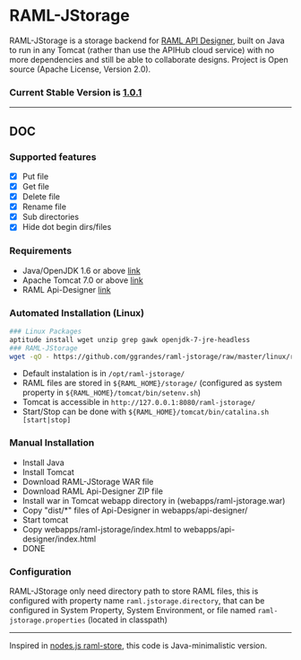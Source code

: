 # RAML-JStorage

RAML-JStorage is a storage backend for [RAML API Designer](https://github.com/ggrandes-clones/api-designer/), built on Java to run in any Tomcat (rather than use the APIHub cloud service) with no more dependencies and still be able to collaborate designs. Project is Open source (Apache License, Version 2.0).

### Current Stable Version is [1.0.1](https://maven-release.s3.amazonaws.com/release/org/javastack/raml-jstorage/1.0.1/raml-jstorage-1.0.1.war)

---

## DOC

### Supported features

  - [x] Put file
  - [x] Get file
  - [x] Delete file
  - [x] Rename file
  - [x] Sub directories
  - [x] Hide dot begin dirs/files

### Requirements

  - Java/OpenJDK 1.6 or above [link](https://www.java.com/en/download/manual.jsp)
  - Apache Tomcat 7.0 or above [link](http://tomcat.apache.org/download-70.cgi)
  - RAML Api-Designer [link](https://github.com/ggrandes-clones/api-designer/archive/master.zip)

### Automated Installation (Linux)

```bash
### Linux Packages
aptitude install wget unzip grep gawk openjdk-7-jre-headless
### RAML-JStorage
wget -qO - https://github.com/ggrandes/raml-jstorage/raw/master/linux/raml-install.sh | bash
```

  - Default instalation is in `/opt/raml-jstorage/`
  - RAML files are stored in `${RAML_HOME}/storage/` (configured as system property in `${RAML_HOME}/tomcat/bin/setenv.sh`)
  - Tomcat is accessible in `http://127.0.0.1:8080/raml-jstorage/`
  - Start/Stop can be done with `${RAML_HOME}/tomcat/bin/catalina.sh [start|stop]`

### Manual Installation

  - Install Java
  - Install Tomcat
  - Download RAML-JStorage WAR file
  - Download RAML Api-Designer ZIP file
  - Install war in Tomcat webapp directory in (webapps/raml-jstorage.war)
  - Copy "dist/*" files of Api-Designer in webapps/api-designer/
  - Start tomcat
  - Copy webapps/raml-jstorage/index.html to webapps/api-designer/index.html
  - DONE 

### Configuration

RAML-JStorage only need directory path to store RAML files, this is configured with property name `raml.jstorage.directory`, that can be configured in System Property, System Environment, or file named `raml-jstorage.properties` (located in classpath) 

---
Inspired in [nodes.js raml-store](https://github.com/brianmc/raml-store), this code is Java-minimalistic version.
